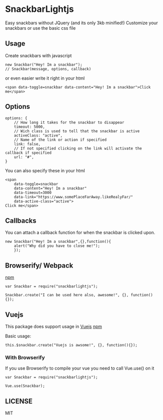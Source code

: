 # SnackbarLightjs
Easy snackbars without JQuery (and its only 3kb minified!)
Customize your snackbars or use the basic css file

## Usage
Create snackbars with javascript

	new Snackbar("Hey! Im a snackbar");
	// Snackbar(message, options, callback)

or even easier write it right in your html

	<span data-toggle=snackbar data-content="Hey! Im a snackbar">Click me</span>

## Options
	
	options: {
		// How long it takes for the snackbar to disappear
		timeout: 5000,
		// Wich class is used to tell that the snackbar is active
		activeClass: "active",
		// Name of the link or action if specified
		link: false,
		// If not specified clicking on the link will activate the callback if specified
		url: "#",
	}

You can also specify these in your html

	<span 
		data-toggle=snackbar 
		data-content="Hey! Im a snackbar"
		data-timeout=3000
		data-link="https://www.somePlaceFarAway.likeRealyFar/"
		data-active-class="active">
	Click me</span>

## Callbacks
You can attach a callback function for when the snackbar is clicked upon.

	new Snackbar("Hey! Im a snackbar",{},function(){
		alert("Why did you have to close me!");
		});

## Browserify/ Webpack
[npm](https://www.npmjs.com/package/snackbarlightjs)
	
	var Snackbar = require("snackbarlightjs");

	Snackbar.create("I can be used here also, awesome!", {}, function(){});

## Vuejs
This package does support usage in [Vuejs](http://vuejs.org/)
[npm](https://www.npmjs.com/package/snackbarlightjs)

Basic usage:

	this.$snackbar.create("Vuejs is awsome!", {}, function(){});
	
### With Browserify
If you use Browserify to compile your vue you need to call Vue.use() on it

	var Snackbar = require("snackbarlightjs");

	Vue.use(Snackbar);

## LICENSE
MIT
